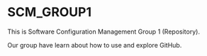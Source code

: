 # SCM_GROUP1
This is Software Configuration Management Group 1 (Repository).

Our group have learn about how to use and explore GitHub.
